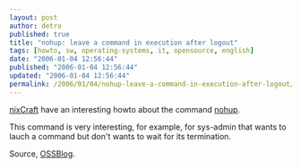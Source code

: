 ```yaml
---
layout: post
author: detro
published: true
title: "nohup: leave a command in execution after logout"
tags: [howto, sw, operating-systems, it, opensource, english]
date: "2006-01-04 12:56:44"
published: "2006-01-04 12:56:44"
updated: "2006-01-04 12:56:44"
permalink: /2006/01/04/nohup-leave-a-command-in-execution-after-logout/
---
```


<a target="_new" href="http://www.cyberciti.biz/nixcraft/vivek/blogger/2006/01/nohup-execute-commands-after-you-exit.php">nixCraft</a> have an interesting howto about the command <a target="_new" title="nohup on Wikipedia" href="http://en.wikipedia.org/wiki/Nohup">nohup</a>.

This command is very interesting, for example, for sys-admin that wants to lauch a command but don't wants to wait for its termination.

Source, <a target="_new" href="http://www.ossblog.it/post/334/nohup-eseguire-un-comando-a-logout-avvenuto">OSSBlog</a>.
